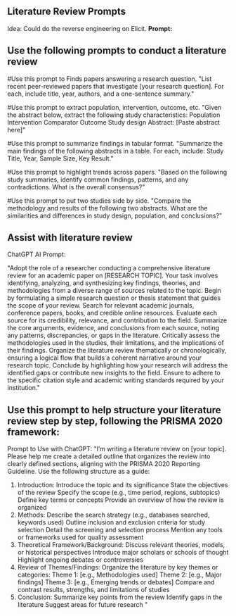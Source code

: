 ## Literature Review Prompts
Idea: Could do the reverse engineering on Elicit.
**Prompt:**

## Use the following prompts to conduct a literature review
#Use this prompt to Finds papers answering a research question.
"List recent peer-reviewed papers that investigate [your research question]. For each, include title, year, authors, and a one-sentence summary."

#Use this prompt to extract population, intervention, outcome, etc.
"Given the abstract below, extract the following study characteristics:
    Population
    Intervention
    Comparator
    Outcome
    Study design
    Abstract: [Paste abstract here]"
    
#Use this prompt to summarize findings in tabular format.
"Summarize the main findings of the following abstracts in a table. For each, include: Study Title, Year, Sample Size, Key Result."

#Use this prompt to highlight trends across papers.
"Based on the following study summaries, identify common findings, patterns, and any contradictions. What is the overall consensus?"

#Use this prompt to put two studies side by side.
"Compare the methodology and results of the following two abstracts. What are the similarities and differences in study design, population, and conclusions?"

## Assist with literature review
ChatGPT AI Prompt:

"Adopt the role of a researcher conducting a comprehensive literature review for an academic paper on [RESEARCH TOPIC]. Your task involves identifying, analyzing, and synthesizing key findings, theories, and methodologies from a diverse range of sources related to the topic. Begin by formulating a simple research question or thesis statement that guides the scope of your review. Search for relevant academic journals, conference papers, books, and credible online resources. Evaluate each source for its credibility, relevance, and contribution to the field. Summarize the core arguments, evidence, and conclusions from each source, noting any patterns, discrepancies, or gaps in the literature. Critically assess the methodologies used in the studies, their limitations, and the implications of their findings. Organize the literature review thematically or chronologically, ensuring a logical flow that builds a coherent narrative around your research topic. Conclude by highlighting how your research will address the identified gaps or contribute new insights to the field. Ensure to adhere to the specific citation style and academic writing standards required by your institution."

## Use this prompt to help structure your literature review step by step, following the PRISMA 2020 framework:

Prompt to Use with ChatGPT: 
"I’m writing a literature review on [your topic]. Please help me create a detailed outline that organizes the review into clearly defined sections, aligning with the PRISMA 2020 Reporting Guideline. Use the following structure as a guide:
1. Introduction:
Introduce the topic and its significance
State the objectives of the review
Specify the scope (e.g., time period, regions, subtopics)
Define key terms or concepts
Provide an overview of how the review is organized
2. Methods:
Describe the search strategy (e.g., databases searched, keywords used)
Outline inclusion and exclusion criteria for study selection
Detail the screening and selection process
Mention any tools or frameworks used for quality assessment
3. Theoretical Framework/Background:
Discuss relevant theories, models, or historical perspectives
Introduce major scholars or schools of thought
Highlight ongoing debates or controversies
4. Review of Themes/Findings:
Organize the literature by key themes or categories:
Theme 1: [e.g., Methodologies used]
Theme 2: [e.g., Major findings]
Theme 3: [e.g., Emerging trends or debates]
Compare and contrast results, strengths, and limitations of studies
5. Conclusion:
Summarize key points from the review
Identify gaps in the literature
Suggest areas for future research "
